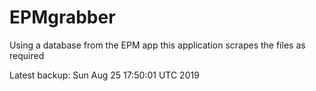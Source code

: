 # EPMgrabber
Using a database from the EPM app this application scrapes the files as required


Latest backup: Sun Aug 25 17:50:01 UTC 2019
